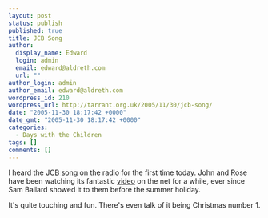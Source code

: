 ```yaml
---
layout: post
status: publish
published: true
title: JCB Song
author:
  display_name: Edward
  login: admin
  email: edward@aldreth.com
  url: ""
author_login: admin
author_email: edward@aldreth.com
wordpress_id: 210
wordpress_url: http://tarrant.org.uk/2005/11/30/jcb-song/
date: "2005-11-30 18:17:42 +0000"
date_gmt: "2005-11-30 18:17:42 +0000"
categories:
  - Days with the Children
tags: []
comments: []
---
```


I heard the [JCB song][1] on the radio for the first time today. John
and Rose have been watching its fantastic [video][2] on the net for a
while, ever since Sam Ballard showed it to them before the summer
holiday.

It\'s quite touching and fun. There\'s even talk of it being Christmas
number 1.



[1]: https://www.amazon.co.uk/exec/obidos/ASIN/B00093UQJS/qid=1133374461/sr=8-1/ref=sr_8_xs_ap_i1_xgl/026-3124275-6113239
[2]: https://www.jcbsong.co.uk/jcbvideo.asp
